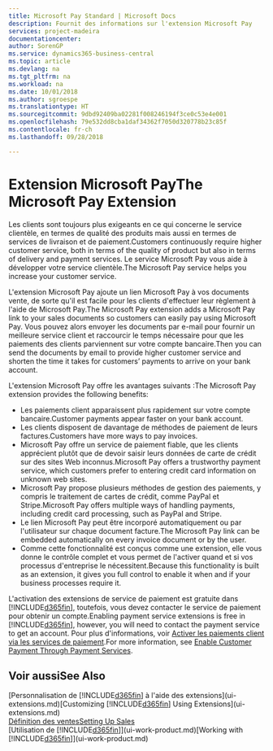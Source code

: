 ```yaml
---
title: Microsoft Pay Standard | Microsoft Docs
description: Fournit des informations sur l'extension Microsoft Pay
services: project-madeira
documentationcenter: 
author: SorenGP
ms.service: dynamics365-business-central
ms.topic: article
ms.devlang: na
ms.tgt_pltfrm: na
ms.workload: na
ms.date: 10/01/2018
ms.author: sgroespe
ms.translationtype: HT
ms.sourcegitcommit: 9dbd92409ba02281f008246194f3ce0c53e4e001
ms.openlocfilehash: 79e532dd8cba1daf34362f7050d320778b23c85f
ms.contentlocale: fr-ch
ms.lasthandoff: 09/28/2018

---
```

# <a name="the-microsoft-pay-extension"></a><span data-ttu-id="4cc48-103">Extension Microsoft Pay</span><span class="sxs-lookup"><span data-stu-id="4cc48-103">The Microsoft Pay Extension</span></span>
<span data-ttu-id="4cc48-104">Les clients sont toujours plus exigeants en ce qui concerne le service clientèle, en termes de qualité des produits mais aussi en termes de services de livraison et de paiement.</span><span class="sxs-lookup"><span data-stu-id="4cc48-104">Customers continuously require higher customer service, both in terms of the quality of product but also in terms of delivery and payment services.</span></span> <span data-ttu-id="4cc48-105">Le service Microsoft Pay vous aide à développer votre service clientèle.</span><span class="sxs-lookup"><span data-stu-id="4cc48-105">The Microsoft Pay service helps you increase your customer service.</span></span>

<span data-ttu-id="4cc48-106">L'extension Microsoft Pay ajoute un lien Microsoft Pay à vos documents vente, de sorte qu'il est facile pour les clients d'effectuer leur règlement à l'aide de Microsoft Pay.</span><span class="sxs-lookup"><span data-stu-id="4cc48-106">The Microsoft Pay extension adds a Microsoft Pay link to your sales documents so customers can easily pay using Microsoft Pay.</span></span> <span data-ttu-id="4cc48-107">Vous pouvez alors envoyer les documents par e-mail pour fournir un meilleure service client et raccourcir le temps nécessaire pour que les paiements des clients parviennent sur votre compte bancaire.</span><span class="sxs-lookup"><span data-stu-id="4cc48-107">Then you can send the documents by email to provide higher customer service and shorten the time it takes for customers’ payments to arrive on your bank account.</span></span>

<span data-ttu-id="4cc48-108">L'extension Microsoft Pay offre les avantages suivants :</span><span class="sxs-lookup"><span data-stu-id="4cc48-108">The Microsoft Pay extension provides the following benefits:</span></span>
- <span data-ttu-id="4cc48-109">Les paiements client apparaissent plus rapidement sur votre compte bancaire.</span><span class="sxs-lookup"><span data-stu-id="4cc48-109">Customer payments appear faster on your bank account.</span></span>
- <span data-ttu-id="4cc48-110">Les clients disposent de davantage de méthodes de paiement de leurs factures.</span><span class="sxs-lookup"><span data-stu-id="4cc48-110">Customers have more ways to pay invoices.</span></span>
- <span data-ttu-id="4cc48-111">Microsoft Pay offre un service de paiement fiable, que les clients apprécient plutôt que de devoir saisir leurs données de carte de crédit sur des sites Web inconnus.</span><span class="sxs-lookup"><span data-stu-id="4cc48-111">Microsoft Pay offers a trustworthy payment service, which customers prefer to entering credit card information on unknown web sites.</span></span>
- <span data-ttu-id="4cc48-112">Microsoft Pay propose plusieurs méthodes de gestion des paiements, y compris le traitement de cartes de crédit, comme PayPal et Stripe.</span><span class="sxs-lookup"><span data-stu-id="4cc48-112">Microsoft Pay offers multiple ways of handling payments, including credit card processing, such as PayPal and Stripe.</span></span>
- <span data-ttu-id="4cc48-113">Le lien Microsoft Pay peut être incorporé automatiquement ou par l'utilisateur sur chaque document facture.</span><span class="sxs-lookup"><span data-stu-id="4cc48-113">The Microsoft Pay link can be embedded automatically on every invoice document or by the user.</span></span>
- <span data-ttu-id="4cc48-114">Comme cette fonctionnalité est conçus comme une extension, elle vous donne le contrôle complet et vous permet de l'activer quand et si vos processus d'entreprise le nécessitent.</span><span class="sxs-lookup"><span data-stu-id="4cc48-114">Because this functionality is built as an extension, it gives you full control to enable it when and if your business processes require it.</span></span>

<span data-ttu-id="4cc48-115">L'activation des extensions de service de paiement est gratuite dans [!INCLUDE[d365fin](includes/d365fin_md.md)], toutefois, vous devez contacter le service de paiement pour obtenir un compte.</span><span class="sxs-lookup"><span data-stu-id="4cc48-115">Enabling payment service extensions is free in [!INCLUDE[d365fin](includes/d365fin_md.md)], however, you will need to contact the payment service to get an account.</span></span> <span data-ttu-id="4cc48-116">Pour plus d'informations, voir [Activer les paiements client via les services de paiement](sales-how-enable-payment-service-extensions.md).</span><span class="sxs-lookup"><span data-stu-id="4cc48-116">For more information, see [Enable Customer Payment Through Payment Services](sales-how-enable-payment-service-extensions.md).</span></span>

## <a name="see-also"></a><span data-ttu-id="4cc48-117">Voir aussi</span><span class="sxs-lookup"><span data-stu-id="4cc48-117">See Also</span></span>
<span data-ttu-id="4cc48-118">[Personnalisation de [!INCLUDE[d365fin](includes/d365fin_md.md)] à l'aide des extensions](ui-extensions.md)</span><span class="sxs-lookup"><span data-stu-id="4cc48-118">[Customizing [!INCLUDE[d365fin](includes/d365fin_md.md)] Using Extensions](ui-extensions.md)</span></span>  
[<span data-ttu-id="4cc48-119">Définition des ventes</span><span class="sxs-lookup"><span data-stu-id="4cc48-119">Setting Up Sales</span></span>](sales-setup-sales.md)  
<span data-ttu-id="4cc48-120">[Utilisation de [!INCLUDE[d365fin](includes/d365fin_md.md)]](ui-work-product.md)</span><span class="sxs-lookup"><span data-stu-id="4cc48-120">[Working with [!INCLUDE[d365fin](includes/d365fin_md.md)]](ui-work-product.md)</span></span>

